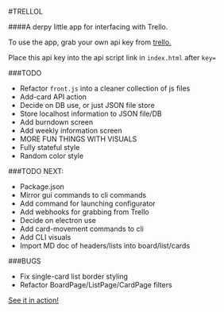 #TRELLOL

####A derpy little app for interfacing with Trello.

To use the app, grab your own api key from [trello.](https://developers.trello.com/authorize)

Place this api key into the api script link in `index.html` after `key=`

###TODO
* Refactor `front.js` into a cleaner collection of js files
* Add-card API action
* Decide on DB use, or just JSON file store
* Store localhost information to JSON file/DB
* Add burndown screen
* Add weekly information screen
* MORE FUN THINGS WITH VISUALS
* Fully stateful style
* Random color style

###TODO NEXT:
* Package.json
* Mirror gui commands to cli commands
* Add command for launching configurator
* Add webhooks for grabbing from Trello
* Decide on electron use
* Add card-movement commands to cli
* Add CLI visuals
* Import MD doc of headers/lists into board/list/cards

###BUGS
* Fix single-card list border styling
* Refactor BoardPage/ListPage/CardPage filters

[See it in action!](http://trellol.bitballoon.com)
